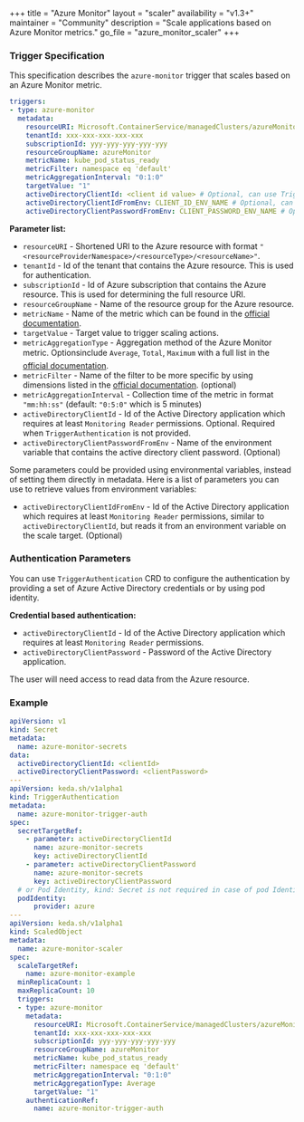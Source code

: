 +++
title = "Azure Monitor"
layout = "scaler"
availability = "v1.3+"
maintainer = "Community"
description = "Scale applications based on Azure Monitor metrics."
go_file = "azure_monitor_scaler"
+++

### Trigger Specification

This specification describes the `azure-monitor` trigger that scales based on an Azure Monitor metric.

```yaml
triggers:
- type: azure-monitor
  metadata:
    resourceURI: Microsoft.ContainerService/managedClusters/azureMonitorCluster
    tenantId: xxx-xxx-xxx-xxx-xxx
    subscriptionId: yyy-yyy-yyy-yyy-yyy
    resourceGroupName: azureMonitor
    metricName: kube_pod_status_ready
    metricFilter: namespace eq 'default'
    metricAggregationInterval: "0:1:0"
    targetValue: "1"
    activeDirectoryClientId: <client id value> # Optional, can use TriggerAuthentication as well
    activeDirectoryClientIdFromEnv: CLIENT_ID_ENV_NAME # Optional, can use TriggerAuthentication as well
    activeDirectoryClientPasswordFromEnv: CLIENT_PASSWORD_ENV_NAME # Optional, can use TriggerAuthentication as well
```

**Parameter list:**

- `resourceURI` - Shortened URI to the Azure resource with format `"<resourceProviderNamespace>/<resourceType>/<resourceName>"`.
- `tenantId` - Id of the tenant that contains the Azure resource. This is used for authentication.
- `subscriptionId` - Id of Azure subscription that contains the Azure resource. This is used for determining the full resource URI.
- `resourceGroupName` - Name of the resource group for the Azure resource.
- `metricName` - Name of the metric which can be found in the [official documentation](https://docs.microsoft.com/en-us/azure/azure-monitor/platform/metrics-supported).
- `targetValue` - Target value to trigger scaling actions.
- `metricAggregationType` - Aggregation method of the Azure Monitor metric. Optionsinclude `Average`, `Total`, `Maximum` with a full list in the [official documentation](https://docs.microsoft.com/en-us/azure/azure-monitor/platform/metrics-supported).
- `metricFilter` - Name of the filter to be more specific by using dimensions listed in the [official documentation](https://docs.microsoft.com/en-us/azure/azure-monitor/platform/metrics-supported). (optional)
- `metricAggregationInterval` - Collection time of the metric in format `"mm:hh:ss"` (default: `"0:5:0"` which is 5 minutes)
- `activeDirectoryClientId` - Id of the Active Directory application which requires at least `Monitoring Reader` permissions. Optional. Required when `TriggerAuthentication` is not provided.
- `activeDirectoryClientPasswordFromEnv` - Name of the environment variable that contains the active directory client password. (Optional)

Some parameters could be provided using environmental variables, instead of setting them directly in metadata. Here is a list of parameters you can use to retrieve values from environment variables:

- `activeDirectoryClientIdFromEnv` - Id of the Active Directory application which requires at least `Monitoring Reader` permissions, similar to `activeDirectoryClientId`, but reads it from an environment variable on the scale target. (Optional)

### Authentication Parameters

You can use `TriggerAuthentication` CRD to configure the authentication by providing a set of Azure Active Directory credentials or by using pod identity.

**Credential based authentication:**

- `activeDirectoryClientId` - Id of the Active Directory application which requires at least `Monitoring Reader` permissions.
- `activeDirectoryClientPassword` - Password of the Active Directory application.

The user will need access to read data from the Azure resource.

### Example

```yaml
apiVersion: v1
kind: Secret
metadata:
  name: azure-monitor-secrets
data:
  activeDirectoryClientId: <clientId>
  activeDirectoryClientPassword: <clientPassword>
---
apiVersion: keda.sh/v1alpha1
kind: TriggerAuthentication
metadata:
  name: azure-monitor-trigger-auth
spec:
  secretTargetRef:
    - parameter: activeDirectoryClientId
      name: azure-monitor-secrets
      key: activeDirectoryClientId
    - parameter: activeDirectoryClientPassword
      name: azure-monitor-secrets
      key: activeDirectoryClientPassword
  # or Pod Identity, kind: Secret is not required in case of pod Identity
  podIdentity:
      provider: azure
---
apiVersion: keda.sh/v1alpha1
kind: ScaledObject
metadata:
  name: azure-monitor-scaler
spec:
  scaleTargetRef:
    name: azure-monitor-example
  minReplicaCount: 1
  maxReplicaCount: 10
  triggers:
  - type: azure-monitor
    metadata:
      resourceURI: Microsoft.ContainerService/managedClusters/azureMonitorCluster
      tenantId: xxx-xxx-xxx-xxx-xxx
      subscriptionId: yyy-yyy-yyy-yyy-yyy
      resourceGroupName: azureMonitor
      metricName: kube_pod_status_ready
      metricFilter: namespace eq 'default'
      metricAggregationInterval: "0:1:0"
      metricAggregationType: Average
      targetValue: "1"
    authenticationRef:
      name: azure-monitor-trigger-auth
```
